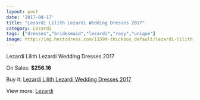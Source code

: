 ```yaml
---
layout: post
date: '2017-04-17'
title: "Lezardi Lilith Lezardi Wedding Dresses 2017"
category: Lezardi
tags: ["dresses","bridesmaid","lezardi","rosy","unique"]
image: http://img.hectodress.com/11599-thickbox_default/lezardi-lilith-lezardi-wedding-dresses-2013.jpg
---
```

Lezardi Lilith Lezardi Wedding Dresses 2017

On Sales: **$256.16**
<a href="https://www.hectodress.com/lezardi/5720-lezardi-lilith-lezardi-wedding-dresses-2013.html"><amp-img layout="responsive" width="600" height="600" src="//img.hectodress.com/11599-thickbox_default/lezardi-lilith-lezardi-wedding-dresses-2013.jpg" alt="Lezardi Lilith Lezardi Wedding Dresses 2017 0" /></a>
<a href="https://www.hectodress.com/lezardi/5720-lezardi-lilith-lezardi-wedding-dresses-2013.html"><amp-img layout="responsive" width="600" height="600" src="//img.hectodress.com/11600-thickbox_default/lezardi-lilith-lezardi-wedding-dresses-2013.jpg" alt="Lezardi Lilith Lezardi Wedding Dresses 2017 1" /></a>

Buy it: [Lezardi Lilith Lezardi Wedding Dresses 2017](https://www.hectodress.com/lezardi/5720-lezardi-lilith-lezardi-wedding-dresses-2013.html "Lezardi Lilith Lezardi Wedding Dresses 2017")

View more: [Lezardi](https://www.hectodress.com/97-lezardi "Lezardi")